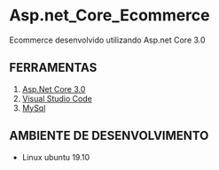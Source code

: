 # Asp.net_Core_Ecommerce
Ecommerce desenvolvido utilizando Asp.net Core 3.0

## FERRAMENTAS
1. [Asp.Net Core 3.0](https://dotnet.microsoft.com/download/dotnet-core/3.0)
2. [Visual Studio Code](https://code.visualstudio.com/)
3. [MySql](https://www.mysql.com/)

## AMBIENTE DE DESENVOLVIMENTO
* Linux ubuntu 19.10
